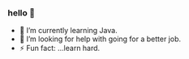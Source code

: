 ### hello 👋

- 🌱 I’m currently learning Java.
- 🤔 I’m looking for help with going for a better job.
- ⚡ Fun fact: ...learn hard.

